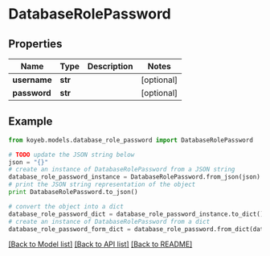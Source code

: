 # DatabaseRolePassword


## Properties
Name | Type | Description | Notes
------------ | ------------- | ------------- | -------------
**username** | **str** |  | [optional] 
**password** | **str** |  | [optional] 

## Example

```python
from koyeb.models.database_role_password import DatabaseRolePassword

# TODO update the JSON string below
json = "{}"
# create an instance of DatabaseRolePassword from a JSON string
database_role_password_instance = DatabaseRolePassword.from_json(json)
# print the JSON string representation of the object
print DatabaseRolePassword.to_json()

# convert the object into a dict
database_role_password_dict = database_role_password_instance.to_dict()
# create an instance of DatabaseRolePassword from a dict
database_role_password_form_dict = database_role_password.from_dict(database_role_password_dict)
```
[[Back to Model list]](../README.md#documentation-for-models) [[Back to API list]](../README.md#documentation-for-api-endpoints) [[Back to README]](../README.md)


